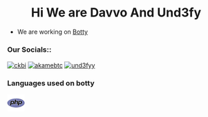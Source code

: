 <h1 align="center">Hi We are Davvo And Und3fy</h1>

- We are working on [Botty](https://github.com/ckbi/botty/)

<h3 align="left">Our Socials::</h3>
<p align="left">
<a href="https://dev.to/ckbi" target="blank"><img align="center" src="https://raw.githubusercontent.com/rahuldkjain/github-profile-readme-generator/master/src/images/icons/Social/devto.svg" alt="ckbi" height="30" width="40" /></a>
<a href="https://twitter.com/akamebtc" target="blank"><img align="center" src="https://raw.githubusercontent.com/rahuldkjain/github-profile-readme-generator/master/src/images/icons/Social/twitter.svg" alt="akamebtc" height="30" width="40" /></a>
<a href="https://instagram.com/und3fyy" target="blank"><img align="center" src="https://raw.githubusercontent.com/rahuldkjain/github-profile-readme-generator/master/src/images/icons/Social/instagram.svg" alt="und3fyy" height="30" width="40" /></a>
</p>

<h3 align="left">Languages used on botty</h3>
<p align="left"> <a href="https://www.php.net" target="_blank" rel="noreferrer"> <img src="https://raw.githubusercontent.com/devicons/devicon/master/icons/php/php-original.svg" alt="php" width="40" height="40"/> </a> </p>

